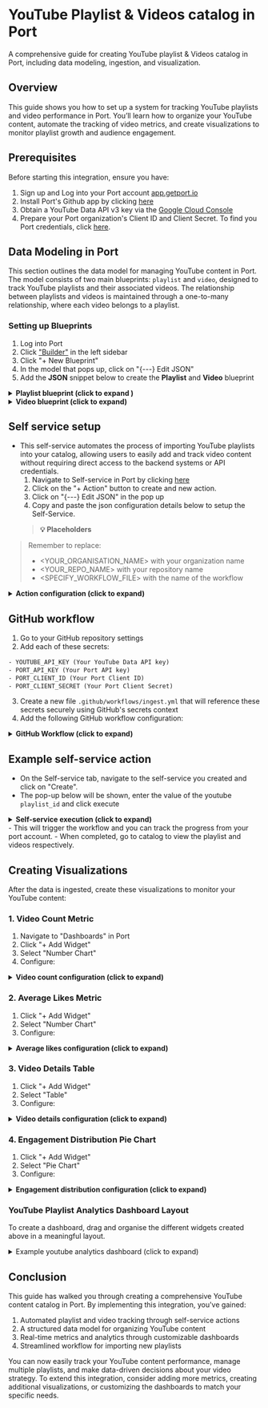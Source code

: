 # YouTube Playlist & Videos catalog in Port

A comprehensive guide for creating YouTube playlist & Videos catalog in Port, including data modeling, ingestion, and visualization.

## Overview

This guide shows you how to set up a system for tracking YouTube playlists and video performance in Port. 
You’ll learn how to organize your YouTube content, automate the tracking of video metrics, and create visualizations  to monitor playlist growth and audience engagement.

## Prerequisites

Before starting this integration, ensure you have:
   1. Sign up and Log into your Port account [app.getport.io](https://app.getport.io)
   2. Install Port's Github app by clicking [here](https://github.com/apps/getport-io/installations/new)
   3. Obtain a YouTube Data API v3 key via the [Google Cloud Console](https://console.cloud.google.com)
   4. Prepare your Port organization's Client ID and Client Secret. To find you Port credentials, click [here](https://docs.getport.io/build-your-software-catalog/custom-integration/api/#find-your-port-credentials).

## Data Modeling in Port
This section outlines the data model for managing YouTube content in Port. The model consists of two main blueprints: `playlist` and `video`, designed to track YouTube playlists and their associated videos. The relationship between playlists and videos is maintained through a one-to-many relationship, where each video belongs to a playlist.

### Setting up Blueprints
   1. Log into Port
   2. Click ["Builder"](https://app.getport.io/settings/data-model) in the left sidebar
   3. Click "+ New Blueprint"
   4. In the model that pops up, click on "{---} Edit JSON"
   5. Add the **JSON** snippet below to create the **Playlist** and **Video** blueprint


<details>
<summary><b>Playlist blueprint (click to expand )</b></summary>

```json
{
  "identifier": "playlist",
  "description": "Youtube playlist description",
  "title": "YouTube Playlist",
  "icon": "Youtrack",
  "schema": {
    "properties": {
      "description": {
        "type": "string",
        "title": "description",
        "description": "the description of the playlist"
      },
      "thumbnail_url": {
        "type": "string",
        "title": "thumbnailUrl",
        "description": "the URL of the playlist's thumbnail image",
        "format": "url"
      },
      "video_count": {
        "type": "number",
        "title": "videoCount",
        "description": "The number of videos in the playlist"
      }
    },
  },
  "mirrorProperties": {},
  "calculationProperties": {},
  "aggregationProperties": {},
  "relations": {}
}
```

</details>


<details>
<summary><b> Video blueprint (click to expand) </b></summary>

```json
{
  "identifier": "video",
  "description": "youtube video blueprint",
  "title": "YouTube Video",
  "icon": "Youtrack",
  "schema": {
    "properties": {
      "description": {
        "type": "string",
        "title": "description",
        "description": "the description of the video"
      },
      "thumbnail_url": {
        "type": "string",
        "title": "thumbnailUrl",
        "description": "The URL of the video's thumbnail image",
        "format": "url"
      },
      "duration": {
        "type": "string",
        "title": "duration",
        "description": "the duration of the video"
      },
      "view_count": {
        "type": "number",
        "title": "viewCount",
        "description": "The number of views the video has received"
      },
      "like_count": {
        "type": "number",
        "title": "likeCount",
        "description": "The number of likes the video has received"
      },
      "comment_count": {
        "type": "number",
        "title": "commentCount",
        "description": "The number of comments the video has received"
      }
    },
  },
  "mirrorProperties": {},
  "calculationProperties": {},
  "aggregationProperties": {},
  "relations": {
    "belongs_to": {
      "title": "playlist",
      "description": "relationship between video and playlist",
      "target": "playlist",
      "required": false,
      "many": false
    }
  }
}
```

</details>

## Self service setup
- This self-service automates the process of importing YouTube playlists into your catalog, allowing users to easily add and track video content without requiring    direct access to the backend systems or API credentials.
  1. Navigate to Self-service in Port by clicking [here](https://app.getport.io/self-serve)
  2. Click on the "+ Action" button to create and new action.
  3. Click on "{---} Edit JSON" in the pop up
  4. Copy and paste the json configuration details below to setup the Self-Service.
  > **💡 Placeholders**
> 
> Remember to replace:
> - <YOUR_ORGANISATION_NAME> with your organization name
> - <YOUR_REPO_NAME> with your repository name
> - <SPECIFY_WORKFLOW_FILE> with the name of the workflow

  <details>
  <summary><b> Action configuration (click to expand) </b></summary>

  ```json
  {
  "identifier": "youtube",
  "title": "youtube",
  "icon": "Github",
  "description": "Self service action to trigger an action that fetches a youtube playlist",
  "trigger": {
    "type": "self-service",
    "operation": "CREATE",
    "userInputs": {
      "properties": {
        "playlist_id": {
          "icon": "Youtrack",
          "type": "string",
          "title": "playlist_id",
          "description": "Playlist id to be used for fetching the different respective videos"
        }
      },
      "required": [
        "playlist_id"
      ],
      "order": [
        "playlist_id"
      ]
    },
    "blueprintIdentifier": "playlist"
  },
  "invocationMethod": {
    "type": "GITHUB",
    "org": "<YOUR_ORGANISATION_NAME>",
    "repo": "<YOUR_REPO_NAME>",
    "workflow": "<SPECIFY_WORKFLOW_FILE>",
    "workflowInputs": {
      "{{ spreadValue() }}": "{{ .inputs }}",
      "port_context": {
        "runId": "{{ .run.id }}",
        "blueprint": "{{ .action.blueprint }}"
      }
    },
    "reportWorkflowStatus": true
  },
  "requiredApproval": false
}

  ```

  </details>

## GitHub workflow
   1. Go to your GitHub repository settings
   2. Add each of these secrets:
     
    - YOUTUBE_API_KEY (Your YouTube Data API key)
    - PORT_API_KEY (Your Port API key)
    - PORT_CLIENT_ID (Your Port Client ID)
    - PORT_CLIENT_SECRET (Your Port Client Secret)
     
   3. Create a new file `.github/workflows/ingest.yml` that will reference these secrets securely using GitHub's secrets context
   4. Add the following GitHub workflow configuration:

<details>
<summary><b> GitHub Workflow (click to expand) </b></summary>

  ```yaml
  name: Ingest YouTube Playlist

  on:
    workflow_dispatch:
      inputs:
        playlist_id:
          description: "Youtube video playlist id"
          required: true
        port_context:
          description: "The port context"
          type: string
          required: true

  jobs:
    create-playlist:
      runs-on: ubuntu-latest
      outputs:
        playlist_title: ${{ steps.playlist_info.outputs.title }}
        playlist_count: ${{ steps.playlist_info.outputs.count }}
      steps:
        - name: Get Port Token
          id: get_token
          env:
            PORT_CLIENT_ID: ${{ secrets.PORT_CLIENT_ID }}
            PORT_CLIENT_SECRET: ${{ secrets.PORT_CLIENT_SECRET }}
          run: |
            set -e
            TOKEN_RESPONSE=$(curl -s -X POST "https://api.getport.io/v1/auth/access_token" \
              -H "Content-Type: application/json" \
              -d "{\"clientId\": \"$PORT_CLIENT_ID\", \"clientSecret\": \"$PORT_CLIENT_SECRET\"}")
            
            ACCESS_TOKEN=$(echo "$TOKEN_RESPONSE" | jq -r '.accessToken')
            if [ -z "$ACCESS_TOKEN" ] || [ "$ACCESS_TOKEN" = "null" ]; then
              echo "::error::Failed to get access token"
              exit 1
            fi
            echo "ACCESS_TOKEN=$ACCESS_TOKEN" >> $GITHUB_ENV

        - name: Get Playlist Info and Create Port Entity
          id: playlist_info
          env:
            YOUTUBE_API_KEY: ${{ secrets.YOUTUBE_API_KEY }}
            PLAYLIST_ID: ${{ github.event.inputs.playlist_id }}
            PORT_CONTEXT: ${{ inputs.port_context }}
          run: |
            set -e
            echo "::group::Fetching playlist data"
            PLAYLIST_DATA=$(curl -s "https://youtube.googleapis.com/youtube/v3/playlists?part=snippet,contentDetails&id=${PLAYLIST_ID}&key=${YOUTUBE_API_KEY}")
            
            if [ "$(echo $PLAYLIST_DATA | jq '.items | length')" -eq 0 ]; then
              echo "::error::No playlist found"
              exit 1
            fi

            TITLE=$(echo $PLAYLIST_DATA | jq -r '.items[0].snippet.title')
            DESC=$(echo $PLAYLIST_DATA | jq -r '.items[0].snippet.description')
            THUMB=$(echo $PLAYLIST_DATA | jq -r '.items[0].snippet.thumbnails.default.url')
            COUNT=$(echo $PLAYLIST_DATA | jq -r '.items[0].contentDetails.itemCount')

            PLAYLIST_PAYLOAD=$(jq -n \
              --arg id "$PLAYLIST_ID" \
              --arg title "$TITLE" \
              --arg desc "$DESC" \
              --arg thumb "$THUMB" \
              --arg count "$COUNT" \
              '{
                identifier: $id,
                properties: {
                  description: $desc,
                  thumbnail_url: $thumb,
                  video_count: ($count|tonumber)
                }
              }')

            echo "::group::Creating playlist entity"
            RESPONSE=$(curl -s -X POST "https://api.getport.io/v1/blueprints/playlist/entities" \
              -H "Authorization: Bearer $ACCESS_TOKEN" \
              -H "Content-Type: application/json" \
              -d "$PLAYLIST_PAYLOAD")

            if [ "$(echo "$RESPONSE" | jq -r '.ok // false')" != "true" ]; then
              echo "::error::Failed to create playlist entity: $(echo "$RESPONSE" | jq -r '.message')"
              exit 1
            fi
            echo "::endgroup::"

            echo "title=$(echo "$TITLE" | jq -R -s .)" >> $GITHUB_OUTPUT
            echo "count=$COUNT" >> $GITHUB_OUTPUT

    process-videos:
      needs: create-playlist
      runs-on: ubuntu-latest
      steps:
        - name: Get Port Token
          id: get_token
          env:
            PORT_CLIENT_ID: ${{ secrets.PORT_CLIENT_ID }}
            PORT_CLIENT_SECRET: ${{ secrets.PORT_CLIENT_SECRET }}
          run: |
            set -e
            TOKEN_RESPONSE=$(curl -s -X POST "https://api.getport.io/v1/auth/access_token" \
              -H "Content-Type: application/json" \
              -d "{\"clientId\": \"$PORT_CLIENT_ID\", \"clientSecret\": \"$PORT_CLIENT_SECRET\"}")
            
            ACCESS_TOKEN=$(echo "$TOKEN_RESPONSE" | jq -r '.accessToken')
            if [ -z "$ACCESS_TOKEN" ] || [ "$ACCESS_TOKEN" = "null" ]; then
              echo "::error::Failed to get access token"
              exit 1
            fi
            echo "ACCESS_TOKEN=$ACCESS_TOKEN" >> $GITHUB_ENV

        - name: Process Videos
          env:
            YOUTUBE_API_KEY: ${{ secrets.YOUTUBE_API_KEY }}
            PLAYLIST_ID: ${{ github.event.inputs.playlist_id }}
            PORT_CONTEXT: ${{ inputs.port_context }}
            PLAYLIST_TITLE: ${{ needs.create-playlist.outputs.playlist_title }}
          run: |
            set -e
            # Extract run ID
            RUN_ID=$(echo "$PORT_CONTEXT" | jq -r --raw-input 'fromjson | .runId')
            if [ -z "$RUN_ID" ]; then
              echo "::error::Failed to get run ID from context"
              exit 1
            fi

            # Initialize counters in a temp file for persistence across subshells
            echo "0" > /tmp/videos_processed
            echo "0" > /tmp/videos_failed

            # Function to add logs to the action run
            add_action_log() {
              local MESSAGE=$1
              local STATUS_LABEL=${2:-""}

              # Send log without checking status
              local PAYLOAD="{\"message\": \"$MESSAGE\""
              if [ -n "$STATUS_LABEL" ]; then
                PAYLOAD="$PAYLOAD, \"statusLabel\": \"$STATUS_LABEL\""
              fi
              PAYLOAD="$PAYLOAD}"

              curl -s -X POST "https://api.getport.io/v1/actions/runs/$RUN_ID/logs" \
                -H "Authorization: Bearer $ACCESS_TOKEN" \
                -H "Content-Type: application/json" \
                -d "$PAYLOAD"
            }

            # Function to update final action status only
            update_final_status() {
              local STATUS=$1
              local SUMMARY=$2
              local DETAILS=$3

              curl -s -X PATCH "https://api.getport.io/v1/actions/runs/$RUN_ID" \
                -H "Authorization: Bearer $ACCESS_TOKEN" \
                -H "Content-Type: application/json" \
                -d "{
                  \"status\": \"$STATUS\",
                  \"message\": {
                    \"summary\": \"$SUMMARY\",
                    \"details\": \"$DETAILS\"
                  }
                }"
            }

            # Function to create video entity
            create_port_entity() {
              local BLUEPRINT=$1
              local PAYLOAD=$2
              curl -s -X POST "https://api.getport.io/v1/blueprints/${BLUEPRINT}/entities" \
                -H "Authorization: Bearer $ACCESS_TOKEN" \
                -H "Content-Type: application/json" \
                -d "$PAYLOAD"
            }

            # Function to process videos
            process_videos() {
              local PAGE_TOKEN=$1
              local API_URL="https://youtube.googleapis.com/youtube/v3/playlistItems?part=contentDetails&maxResults=50&playlistId=${PLAYLIST_ID}&key=${YOUTUBE_API_KEY}"
              if [ -n "${PAGE_TOKEN}" ]; then
                API_URL="${API_URL}&pageToken=${PAGE_TOKEN}"
              fi

              add_action_log "Fetching videos from playlist..." "Fetching"
              local ITEMS_RESPONSE=$(curl -s "${API_URL}")
              
              echo "$ITEMS_RESPONSE" | jq -r '.items[].contentDetails.videoId' | while read -r VIDEO_ID; do
                add_action_log "Processing video: ${VIDEO_ID}" "Processing"
                
                VIDEO_DATA=$(curl -s "https://youtube.googleapis.com/youtube/v3/videos?part=snippet,contentDetails,statistics&id=${VIDEO_ID}&key=${YOUTUBE_API_KEY}")
                
                if [ "$(echo "$VIDEO_DATA" | jq '.items | length')" -gt 0 ]; then
                  local V_TITLE=$(echo "$VIDEO_DATA" | jq -r '.items[0].snippet.title')
                  local V_DESC=$(echo "$VIDEO_DATA" | jq -r '.items[0].snippet.description')
                  local V_THUMB=$(echo "$VIDEO_DATA" | jq -r '.items[0].snippet.thumbnails.default.url')
                  local V_DURATION=$(echo "$VIDEO_DATA" | jq -r '.items[0].contentDetails.duration')
                  local V_VIEWS=$(echo "$VIDEO_DATA" | jq -r '.items[0].statistics.viewCount // "0"')
                  local V_LIKES=$(echo "$VIDEO_DATA" | jq -r '.items[0].statistics.likeCount // "0"')
                  local V_COMMENTS=$(echo "$VIDEO_DATA" | jq -r '.items[0].statistics.commentCount // "0"')

                  add_action_log "Found video: $V_TITLE" "Found"

                  VIDEO_PAYLOAD=$(jq -n \
                    --arg id "$VIDEO_ID" \
                    --arg title "$V_TITLE" \
                    --arg desc "$V_DESC" \
                    --arg thumb "$V_THUMB" \
                    --arg duration "$V_DURATION" \
                    --arg views "$V_VIEWS" \
                    --arg likes "$V_LIKES" \
                    --arg comments "$V_COMMENTS" \
                    --arg playlist_id "$PLAYLIST_ID" \
                    '{
                      identifier: $id,
                      properties: {
                        description: $desc,
                        thumbnail_url: $thumb,
                        duration: $duration,
                        view_count: ($views|tonumber),
                        like_count: ($likes|tonumber),
                        comment_count: ($comments|tonumber)
                      },
                      relations: {
                        belongs_to: $playlist_id
                      }
                    }')

                  RESPONSE=$(create_port_entity "video" "$VIDEO_PAYLOAD")
                  if [ "$(echo "$RESPONSE" | jq -r '.ok // false')" = "true" ]; then
                    CURRENT=$(cat /tmp/videos_processed)
                    echo $((CURRENT + 1)) > /tmp/videos_processed
                    add_action_log "Successfully processed video: $V_TITLE" "Success"
                  else
                    CURRENT=$(cat /tmp/videos_failed)
                    echo $((CURRENT + 1)) > /tmp/videos_failed
                    add_action_log "Failed to process video: $(echo "$RESPONSE" | jq -r '.message')" "Failed"
                  fi

                  # Progress update without status change
                  PROCESSED=$(cat /tmp/videos_processed)
                  FAILED=$(cat /tmp/videos_failed)
                  if [ $((PROCESSED % 5)) -eq 0 ]; then
                    add_action_log "Progress: Processed ${PROCESSED} videos, ${FAILED} failed" "Progress"
                  fi

                  sleep 1
                else
                  CURRENT=$(cat /tmp/videos_failed)
                  echo $((CURRENT + 1)) > /tmp/videos_failed
                  add_action_log "No data found for video: $VIDEO_ID" "Not Found"
                fi
              done

              # Check for next page
              NEXT_PAGE=$(echo "$ITEMS_RESPONSE" | jq -r '.nextPageToken // empty')
              if [ -n "$NEXT_PAGE" ]; then
                add_action_log "Fetching next page of videos..." "Next Page"
                process_videos "$NEXT_PAGE"
              fi
            }

            # Start processing
            add_action_log "Starting video processing for playlist: $PLAYLIST_TITLE" "Starting"
            process_videos ""

            # Final status update
            PROCESSED=$(cat /tmp/videos_processed)
            FAILED=$(cat /tmp/videos_failed)
            
            FINAL_DETAILS="Processed ${PROCESSED} videos, ${FAILED} failed"
            add_action_log "$FINAL_DETAILS" "Completed"
            
            if [ "$PROCESSED" -gt 0 ]; then
              update_final_status "SUCCESS" "Processing complete" "$FINAL_DETAILS"
            else
              update_final_status "FAILURE" "No videos processed" "$FINAL_DETAILS"
              exit 1
            fi

        - name: Report Failure
          if: failure()
          env:
            PORT_CONTEXT: ${{ inputs.port_context }}
          run: |
            set -e
            RUN_ID=$(echo "$PORT_CONTEXT" | jq -r --raw-input 'fromjson | .runId')
            
            curl -s -X PATCH "https://api.getport.io/v1/actions/runs/$RUN_ID" \
              -H "Authorization: Bearer $ACCESS_TOKEN" \
              -H "Content-Type: application/json" \
              -d '{
                "status": "FAILURE",
                "message": {
                  "summary": "Workflow failed",
                  "details": "Check logs for details"
                }
              }'

  ```

</details>

## Example self-service action
- On the Self-service tab, navigate to the self-service you created and click on "Create".
- The pop-up below will be shown, enter the value of the youtube `playlist_id` and click execute
<details>
<summary><b> Self-service execution (click to expand) </b></summary>
<img src="./assets/execute.png" alt="Self-Service Execution">
</details>
- This will trigger the workflow and you can track the progress from your port account.
- When completed, go to catalog to view the playlist and videos respectively.


## Creating Visualizations

After the data is ingested, create these visualizations to monitor your YouTube content:

### 1. Video Count Metric
1. Navigate to "Dashboards" in Port
2. Click "+ Add Widget"
3. Select "Number Chart"
4. Configure:

<details>
<summary><b> Video count configuration (click to expand) </b></summary>
<img src="./assets/videocount.png" alt="Video count in playlist">
</details>

### 2. Average Likes Metric
1. Click "+ Add Widget"
2. Select "Number Chart"
3. Configure:

<details>
<summary><b> Average likes configuration (click to expand) </b></summary>
<img src="./assets/averagelikes.png" alt="Average likes card">
</details>

### 3. Video Details Table
1. Click "+ Add Widget"
2. Select "Table"
3. Configure:

<details>
<summary><b> Video details configuration (click to expand) </b></summary>
<img src="./assets/videodetails.png" alt="Video details table">
</details>

### 4. Engagement Distribution Pie Chart
1. Click "+ Add Widget"
2. Select "Pie Chart"
3. Configure:

<details>
<summary><b>Engagement distribution configuration (click to expand) </b></summary>
<img src="./assets/engagementdist.png" alt="Video engagement distribution">
</details>

### YouTube Playlist Analytics Dashboard Layout
To create a dashboard, drag and organise the different widgets created above in a meaningful layout.

<details>
<summary>Example youtube analytics dashboard (click to expand) </summary>
<img src="./assets/youtube_analytics_dashboard.png" alt="YouTube Analytics Dashboard">
</details>

## Conclusion

This guide has walked you through creating a comprehensive YouTube content catalog in Port. By implementing this integration, you've gained:

1. Automated playlist and video tracking through self-service actions
2. A structured data model for organizing YouTube content
3. Real-time metrics and analytics through customizable dashboards
4. Streamlined workflow for importing new playlists

You can now easily track your YouTube content performance, manage multiple playlists, and make data-driven decisions about your video strategy. To extend this integration, consider adding more metrics, creating additional visualizations, or customizing the dashboards to match your specific needs.